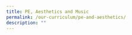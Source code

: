```yaml
---
title: PE, Aesthetics and Music
permalink: /our-curriculum/pe-and-aesthetics/
description: ""
---
```


